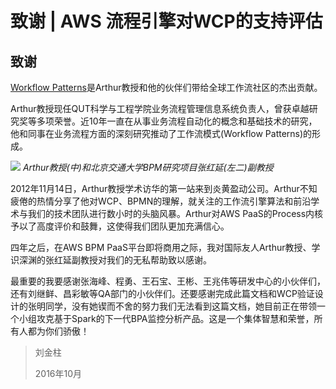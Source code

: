 # 致谢 | AWS 流程引擎对WCP的支持评估

## 致谢

[Workflow Patterns](<http://www.workflowpatterns.com>)是Arthur教授和他的伙伴们带给全球工作流社区的杰出贡献。

Arthur教授现任QUT科学与工程学院业务流程管理信息系统负责人，曾获卓越研究奖等多项荣誉。近10年一直在从事业务流程自动化的概念和基础技术的研究，他和同事在业务流程方面的深刻研究推动了工作流模式(Workflow Patterns)的形成。

![](https://docs.awspaas.com/reference-guide/aws-paas-wcp-reference-guide/thanks.png) _Arthur教授(中)和北京交通大学BPM研究项目张红延(左二)副教授_

2012年11月14日，Arthur教授学术访华的第一站来到炎黄盈动公司。Arthur不知疲倦的热情分享了他对WCP、BPMN的理解，就关注的工作流引擎算法和前沿学术与我们的技术团队进行数小时的头脑风暴。Arthur对AWS PaaS的Process内核予以了高度评价和鼓舞，这使得我们团队更加充满信心。

四年之后，在AWS BPM PaaS平台即将商用之际，我对国际友人Arthur教授、学识深渊的张红延副教授对我们的无私帮助致以感谢。

最重要的我要感谢张海峰、程勇、王石宝、王彬、王兆伟等研发中心的小伙伴们，还有刘继鲜、昌彩敏等QA部门的小伙伴们。还要感谢完成此篇文档和WCP验证设计的张明同学，没有她锲而不舍的努力我们无法看到这篇文档，她目前正在带领一个小组攻克基于Spark的下一代BPA监控分析产品。这是一个集体智慧和荣誉，所有人都为你们骄傲！

> 刘金柱
> 
> 2016年10月